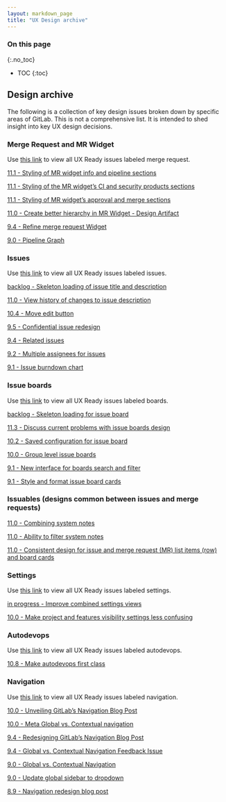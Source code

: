 ```yaml
---
layout: markdown_page
title: "UX Design archive"
---
```


### On this page

{:.no_toc}

- TOC
{:toc}

## Design archive

The following is a collection of key design issues broken down by specific areas of GitLab. This is not a comprehensive list. It is intended to shed insight into key UX design decisions.

### Merge Request and MR Widget

Use [this link](https://gitlab.com/groups/gitlab-org/-/issues?scope=all&utf8=%E2%9C%93&state=all&label_name[]=UX%20ready&label_name[]=merge%20requests) to view all UX Ready issues labeled merge request.

[11.1 - Styling of MR widget info and pipeline sections]( https://gitlab.com/gitlab-org/gitlab-ce/issues/46795/index.html.md)

[11.1 - Styling of the MR widget’s CI and security products sections](https://gitlab.com/gitlab-org/gitlab-ce/issues/46796/index.html.md)

[11.1 - Styling of MR widget’s approval and merge sections](https://gitlab.com/gitlab-org/gitlab-ce/issues/46797/index.html.md)

[11.0 - Create better hierarchy in MR Widget - Design Artifact](https://gitlab.com/gitlab-org/gitlab-ce/issues/37479/index.html.md)

[9.4 - Refine merge request Widget](https://gitlab.com/gitlab-org/gitlab-ce/issues/25424/index.html.md)

[9.0 - Pipeline Graph](https://gitlab.com/gitlab-org/gitlab-ce/issues/23785/index.html.md)

### Issues

Use [this link](https://gitlab.com/groups/gitlab-org/-/issues?label_name%5B%5D=UX+ready&label_name%5B%5D=issues&scope=all&sort=milestone&state=all) to view all UX Ready issues labeled issues.

[backlog - Skeleton loading of issue title and description](https://gitlab.com/gitlab-org/gitlab-ce/issues/31892/index.html.md)

[11.0 - View history of changes to issue description](https://gitlab.com/gitlab-org/gitlab-ce/issues/15597/index.html.md)

[10.4 - Move edit button](https://gitlab.com/gitlab-org/gitlab-ce/issues/37474/index.html.md)

[9.5 - Confidential issue redesign](https://gitlab.com/gitlab-org/gitlab-ce/issues/33874/index.html.md)

[9.4 - Related issues](https://gitlab.com/gitlab-org/gitlab-ee/issues/2001/index.html.md)

[9.2 - Multiple assignees for issues](https://gitlab.com/gitlab-org/gitlab-ee/issues/1904/index.html.md)

[9.1 - Issue burndown chart](https://gitlab.com/gitlab-org/gitlab-ee/issues/91/index.html.md)

### Issue boards

Use [this link](https://gitlab.com/groups/gitlab-org/-/issues?scope=all&utf8=%E2%9C%93&state=all&label_name[]=UX%20ready&label_name[]=boards) to view all UX Ready issues labeled boards.

[backlog - Skeleton loading for issue board](https://gitlab.com/gitlab-org/gitlab-ce/issues/29666/index.html.md)

[11.3 - Discuss current problems with issue boards design](https://gitlab.com/gitlab-org/gitlab-ce/issues/48847/index.html.md)

[10.2 - Saved configuration for issue board](https://gitlab.com/gitlab-org/gitlab-ee/issues/2518/index.html.md)

[10.0 - Group level issue boards](https://gitlab.com/gitlab-org/gitlab-ee/issues/928/index.html.md)

[9.1 - New interface for boards search and filter](https://gitlab.com/gitlab-org/gitlab-ce/issues/28312/index.html.md)

[9.1 - Style and format issue board cards](https://gitlab.com/gitlab-org/gitlab-ce/issues/27093/index.html.md)

### Issuables (designs common between issues and merge requests)

[11.0 - Combining system notes](https://gitlab.com/gitlab-org/gitlab-ce/issues/33166/index.html.md)

[11.0 - Ability to filter system notes](https://gitlab.com/gitlab-org/gitlab-ce/issues/26723/index.html.md)

[11.0 - Consistent design for issue and merge request (MR) list items (row) and board cards](https://gitlab.com/gitlab-org/gitlab-design/issues/83)


### Settings

Use [this link](https://gitlab.com/groups/gitlab-org/-/issues?scope=all&utf8=%E2%9C%93&state=all&label_name[]=UX%20ready&label_name[]=settings) to view all UX Ready issues labeled settings.

[in progress - Improve combined settings views](https://gitlab.com/gitlab-org/gitlab-ce/issues/28451/index.html.md)

[10.0 - Make project and features visibility settings less confusing](https://gitlab.com/gitlab-org/gitlab-ce/issues/32665/index.html.md)

### Autodevops
Use [this link](https://gitlab.com/groups/gitlab-org/-/issues?scope=all&utf8=%E2%9C%93&state=all&label_name[]=UX%20ready&label_name[]=auto%20devops) to view all UX Ready issues labeled autodevops.

[10.8 - Make autodevops first class](https://gitlab.com/gitlab-org/gitlab-ce/issues/43466/index.html.md)

### Navigation

Use [this link](https://gitlab.com/groups/gitlab-org/-/issues?scope=all&utf8=%E2%9C%93&state=all&label_name[]=UX%20ready&label_name[]=navigation) to view all UX Ready issues labeled navigation.

[10.0 - Unveiling GitLab’s Navigation Blog Post](/2017/09/13/unveiling-gitlabs-new-navigation/)

[10.0 - Meta Global vs. Contextual navigation](https://gitlab.com/gitlab-org/gitlab-ce/issues/32794/index.html.md)

[9.4  - Redesigning GitLab’s Navigation Blog Post](/2017/07/17/redesigning-gitlabs-navigation/)

[9.4 - Global vs. Contextual Navigation Feedback Issue](https://gitlab.com/gitlab-org/gitlab-ce/issues/34917/index.html.md)

[9.0 - Global vs. Contextual Navigation](https://gitlab.com/gitlab-org/gitlab-ce/issues/29878/index.html.md)

[9.0 - Update global sidebar to dropdown](https://gitlab.com/gitlab-org/gitlab-ce/issues/26200/index.html.md)

[8.9 - Navigation redesign blog post](/2016/06/06/navigation-redesign/index.html.md)
